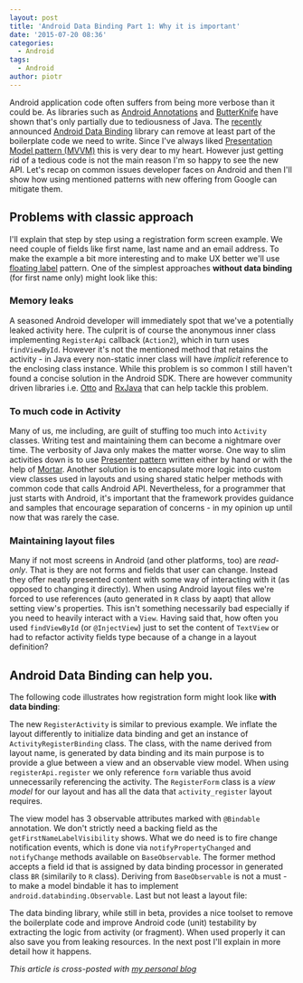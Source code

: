 ```yaml
---
layout: post
title: 'Android Data Binding Part 1: Why it is important'
date: '2015-07-20 08:36'
categories:
  - Android
tags:
  - Android
author: piotr
---
```


Android application code often suffers from being more verbose than it could be. As libraries such as [Android Annotations](http://androidannotations.org/) and [ButterKnife](http://jakewharton.github.io/butterknife/) have shown that's only partially due to tediousness of Java. The [recently](https://events.google.com/io2015/schedule?sid=128c9f91-b6d4-e411-b87f-00155d5066d7) announced [Android Data Binding](https://developer.android.com/tools/data-binding/guide.html) library can remove at least part of the boilerplate code we need to write. Since I've always liked [Presentation Model pattern (MVVM)](http://martinfowler.com/eaaDev/PresentationModel.html) this is very dear to my heart. However just getting rid of a tedious code is not the main reason I'm so happy to see the new API. Let's recap on common issues developer faces on Android and then I'll show how using mentioned patterns with new offering from Google can mitigate them.

## Problems with classic approach
I'll explain that step by step using a registration form screen example. We need couple of fields like first name, last name and an email address. To make the example a bit more interesting and to make UX better we'll use [floating label](http://mds.is/float-label-demo/) pattern. One of the simplest approaches **without data binding** (for first name only) might look like this:

<script src="https://gist.github.com/miensol/52b98f0fcbe89db81441.js?file=RegisterActivityClassic.java"></script>

### Memory leaks
A seasoned Android developer will immediately spot that we've a potentially leaked activity here. The culprit is of course the anonymous inner class implementing `RegisterApi` callback (`Action2`), which in turn uses `findViewById`. However it's not the mentioned method that retains the activity - in Java every non-static inner class will have *implicit* reference to the enclosing class instance. While this problem is so common I still haven't found a concise solution in the Android SDK. There are however community driven libraries i.e. [Otto](http://square.github.io/otto/) and [RxJava](https://github.com/ReactiveX/RxJava) that can help tackle this problem.

### To much code in Activity
Many of us, me including, are guilt of stuffing too much into `Activity` classes. Writing test and maintaining them can become a nightmare over time. The verbosity of Java only makes the matter worse. One way to slim activities down is to use [Presenter pattern](http://martinfowler.com/eaaDev/uiArchs.html#Model-view-presentermvp) written either by hand or with the help of [Mortar](https://github.com/square/mortar). Another solution is to encapsulate more logic into custom view classes used in layouts and using shared static helper methods with common code that calls Android API. Nevertheless, for a programmer that just starts with Android, it's important that the framework provides guidance and samples that encourage separation of concerns - in my opinion up until now that was rarely the case.

### Maintaining layout files
Many if not most screens in Android (and other platforms, too) are *read-only*. That is they are not forms and fields that user can change. Instead they offer neatly presented content with some way of interacting with it (as opposed to changing it directly). When using Android layout files we're forced to use references (auto generated in `R` class by aapt) that allow setting view's properties. This isn't something necessarily bad especially if you need to heavily interact with a `View`. Having said that, how often you used `findViewById` (or `@InjectView`) just to set the content of `TextView` or had to refactor activity fields type because of a change in a layout definition?

## Android Data Binding can help you.
The following code illustrates how registration form might look like **with data binding**:

<script src="https://gist.github.com/miensol/44ac5af33a60ad60cab7.js?file=RegisterActivity.java"></script>

The new `RegisterActivity` is similar to previous example. We inflate the layout differently to initialize data binding and get an instance of `ActivityRegisterBinding` class. The class, with the name derived from layout name, is generated by data binding and its main purpose is to provide a glue between a view and an observable view model. When using `registerApi.register` we only reference `form` variable thus avoid unnecessarily referencing the activity. The `RegisterForm` class is a *view model* for our layout and has all the data that `activity_register` layout requires.

<script src="https://gist.github.com/miensol/44ac5af33a60ad60cab7.js?file=RegisterForm.java"></script>

The view model has 3 observable attributes marked with `@Bindable` annotation. We don't strictly need a backing field as the `getFirstNameLabelVisibility` shows. What we do need is to fire change notification events, which is done via `notifyPropertyChanged` and `notifyChange` methods available on `BaseObservable`. The former method accepts a field id that is assigned by data binding processor in generated class `BR` (similarily to `R` class). Deriving from `BaseObservable` is not a must - to make a model bindable it has to implement `android.databinding.Observable`.
Last but not least a layout file:

<script src="https://gist.github.com/miensol/44ac5af33a60ad60cab7.js?file=activity_register.xml"></script>

The data binding library, while still in beta, provides a nice toolset to remove the boilerplate code and improve Android code (unit) testability by extracting the logic from activity (or fragment). When used properly it can also save you from leaking resources. In the next post I'll explain in more detail how it happens.

*This article is cross-posted with [my personal blog](http://miensol.pl/android/2015/07/20/android-data-binding-part-1-why-it-is-important.html)*
